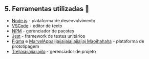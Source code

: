 ## 5. Ferramentas utilizadas :wrench:
* [Node.js](https://nodejs.org/en/) - plataforma de desenvolvimento.
* [VSCode](https://code.visualstudio.com/) - editor de texto
* [NPM](https://www.npmjs.com/) - gerenciador de pacotes
* [Jest](https://jestjs.io/pt-BR/) - framework de testes unitários
* [Figma](https://www.figma.com/) e [MarvelAppajijaijaijaiajiajiajiaj Maoihahaha](https://marvelapp.com/) - plataforma de prototipagem
* [Treljaiajiajiajiajilo](https://trello.com/pt-BR) - gerenciador de projeto